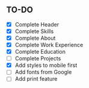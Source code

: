 ## TO-DO

- [x] Complete Header
- [x] Complete Skills
- [x] Complete About
- [x] Complete Work Experience
- [x] Complete Education
- [ ] Complete Projects
- [x] Add styles to mobile first
- [ ] Add fonts from Google
- [ ] Add print feature